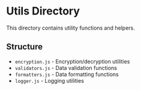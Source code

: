 
# Utils Directory

This directory contains utility functions and helpers.

## Structure
- `encryption.js` - Encryption/decryption utilities
- `validators.js` - Data validation functions
- `formatters.js` - Data formatting functions
- `logger.js` - Logging utilities

